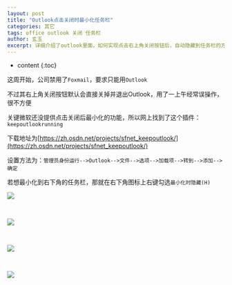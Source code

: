 ```yaml
---
layout: post
title: "Outlook点击关闭时最小化任务栏"
categories: 其它
tags: office outlook 关闭 任务栏
author: 玄玉
excerpt: 详细介绍了outlook里面，如何实现点击右上角关闭按钮后，自动隐藏到任务栏的方法。
---
```


* content
{:toc}


这周开始，公司禁用了`Foxmail`，要求只能用`Outlook`

不过其右上角关闭按钮默认会直接关掉并退出Outlook，用了一上午经常误操作，很不方便

关键微软还没提供点击关闭后最小化的功能，所以网上找到了这个插件：`keepoutlookrunning`

下载地址为[https://zh.osdn.net/projects/sfnet_keepoutlook/](https://zh.osdn.net/projects/sfnet_keepoutlook/)

设置方法为：`管理员身份运行-->Outlook-->文件-->选项-->加载项-->转到-->添加-->确定`

若想最小化到右下角的任务栏，那就在右下角图标上右键勾选`最小化时隐藏(H)`

![](/img/2016-10-31/outlook-close-to-hidden-01.png)

<br/>

![](/img/2016-10-31/outlook-close-to-hidden-02.png)

<br/>

![](/img/2016-10-31/outlook-close-to-hidden-03.png)

<br/>

![](/img/2016-10-31/outlook-close-to-hidden-04.png)